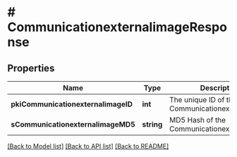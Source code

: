# # CommunicationexternalimageResponse

## Properties

Name | Type | Description | Notes
------------ | ------------- | ------------- | -------------
**pkiCommunicationexternalimageID** | **int** | The unique ID of the Communicationexternalimage |
**sCommunicationexternalimageMD5** | **string** | MD5 Hash of the Communicationexternalimage. |

[[Back to Model list]](../../README.md#models) [[Back to API list]](../../README.md#endpoints) [[Back to README]](../../README.md)
